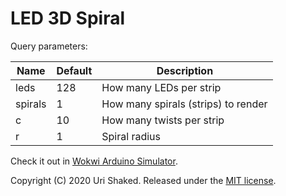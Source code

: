 # LED 3D Spiral

Query parameters:

| Name    | Default | Description                         |
| ------- | ------- | ----------------------------------- |
| leds    | 128     | How many LEDs per strip             |
| spirals | 1       | How many spirals (strips) to render |
| c       | 10      | How many twists per strip           |
| r       | 1       | Spiral radius                       |

Check it out in [Wokwi Arduino Simulator](https://wokwi.com/arduino/projects/278306947843752461).

Copyright (C) 2020 Uri Shaked. Released under the [MIT license](LICENSE).
